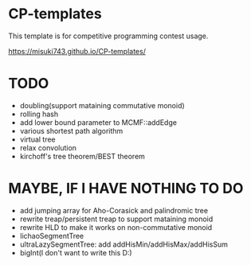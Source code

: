 # CP-templates

This template is for competitive programming contest usage.

https://misuki743.github.io/CP-templates/

# TODO

- doubling(support mataining commutative monoid)
- rolling hash
- add lower bound parameter to MCMF::addEdge
- various shortest path algorithm
- virtual tree
- relax convolution
- kirchoff's tree theorem/BEST theorem

# MAYBE, IF I HAVE NOTHING TO DO

- add jumping array for Aho-Corasick and palindromic tree
- rewrite treap/persistent treap to support mataining monoid
- rewrite HLD to make it works on non-commutative monoid
- lichaoSegmentTree
- ultraLazySegmentTree: add addHisMin/addHisMax/addHisSum
- bigInt(I don't want to write this D:)
